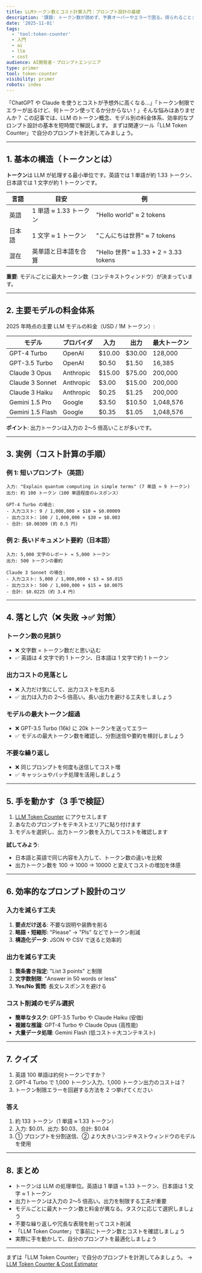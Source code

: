 ```yaml
---
title: LLMトークン数とコスト計算入門：プロンプト設計の基礎
description: '課題: トークン数が読めず、予算オーバーやエラーで困る。得られること: トークン概念、モデル別料金、効率的なプロンプト設計の基本。'
date: '2025-11-01'
tags:
  - 'tool:token-counter'
  - 入門
  - ai
  - llm
  - cost
audience: AI開発者・プロンプトエンジニア
type: primer
tool: token-counter
visibility: primer
robots: index
---
```


「ChatGPT や Claude を使うとコストが予想外に高くなる…」「トークン制限でエラーが出るけど、何トークン使ってるか分からない！」そんな悩みはありませんか？
この記事では、LLM のトークン概念、モデル別の料金体系、効率的なプロンプト設計の基本を短時間で解説します。
まずは関連ツール「LLM Token Counter」で自分のプロンプトを計測してみましょう。

---

## 1. 基本の構造（トークンとは）

**トークン**は LLM が処理する最小単位です。英語では 1 単語が約 1.33 トークン、日本語では 1 文字が約 1 トークンです。

| 言語   | 目安                   | 例                                    |
| ------ | ---------------------- | ------------------------------------- |
| 英語   | 1 単語 ≈ 1.33 トークン | "Hello world" ≈ 2 tokens              |
| 日本語 | 1 文字 ≈ 1 トークン    | "こんにちは世界" ≈ 7 tokens           |
| 混在   | 英単語と日本語を合算   | "Hello 世界" ≈ 1.33 + 2 = 3.33 tokens |

**重要**: モデルごとに最大トークン数（コンテキストウィンドウ）が決まっています。

---

## 2. 主要モデルの料金体系

2025 年時点の主要 LLM モデルの料金（USD / 1M トークン）:

| モデル           | プロバイダ | 入力   | 出力   | 最大トークン |
| ---------------- | ---------- | ------ | ------ | ------------ |
| GPT-4 Turbo      | OpenAI     | $10.00 | $30.00 | 128,000      |
| GPT-3.5 Turbo    | OpenAI     | $0.50  | $1.50  | 16,385       |
| Claude 3 Opus    | Anthropic  | $15.00 | $75.00 | 200,000      |
| Claude 3 Sonnet  | Anthropic  | $3.00  | $15.00 | 200,000      |
| Claude 3 Haiku   | Anthropic  | $0.25  | $1.25  | 200,000      |
| Gemini 1.5 Pro   | Google     | $3.50  | $10.50 | 1,048,576    |
| Gemini 1.5 Flash | Google     | $0.35  | $1.05  | 1,048,576    |

**ポイント**: 出力トークンは入力の 2〜5 倍高いことが多いです。

---

## 3. 実例（コスト計算の手順）

### 例 1: 短いプロンプト（英語）

```
入力: "Explain quantum computing in simple terms" (7 単語 ≈ 9 トークン)
出力: 約 100 トークン（100 単語程度のレスポンス）

GPT-4 Turbo の場合:
- 入力コスト: 9 / 1,000,000 × $10 = $0.00009
- 出力コスト: 100 / 1,000,000 × $30 = $0.003
- 合計: $0.00309 (約 0.5 円)
```

### 例 2: 長いドキュメント要約（日本語）

```
入力: 5,000 文字のレポート ≈ 5,000 トークン
出力: 500 トークンの要約

Claude 3 Sonnet の場合:
- 入力コスト: 5,000 / 1,000,000 × $3 = $0.015
- 出力コスト: 500 / 1,000,000 × $15 = $0.0075
- 合計: $0.0225 (約 3.4 円)
```

---

## 4. 落とし穴（❌ 失敗 →✅ 対策）

### トークン数の見誤り

- ❌ 文字数 = トークン数だと思い込む
- ✅ 英語は 4 文字で約 1 トークン、日本語は 1 文字で約 1 トークン

### 出力コストの見落とし

- ❌ 入力だけ気にして、出力コストを忘れる
- ✅ 出力は入力の 2〜5 倍高い。長い出力を避ける工夫をしましょう

### モデルの最大トークン超過

- ❌ GPT-3.5 Turbo (16k) に 20k トークンを送ってエラー
- ✅ モデルの最大トークン数を確認し、分割送信や要約を検討しましょう

### 不要な繰り返し

- ❌ 同じプロンプトを何度も送信してコスト増
- ✅ キャッシュやバッチ処理を活用しましょう

---

## 5. 手を動かす（3 手で検証）

1. [LLM Token Counter](/tools/token-counter) にアクセスします
2. あなたのプロンプトをテキストエリアに貼り付けます
3. モデルを選択し、出力トークン数を入力してコストを確認します

**試してみよう**:

- 日本語と英語で同じ内容を入力して、トークン数の違いを比較
- 出力トークン数を 100 → 1000 → 10000 と変えてコストの増加を体感

---

## 6. 効率的なプロンプト設計のコツ

### 入力を減らす工夫

1. **要点だけ送る**: 不要な説明や装飾を削る
2. **略語・短縮形**: "Please" → "Pls" などでトークン削減
3. **構造化データ**: JSON や CSV で送ると効率的

### 出力を減らす工夫

1. **箇条書き指定**: "List 3 points" と制限
2. **文字数制限**: "Answer in 50 words or less"
3. **Yes/No 質問**: 長文レスポンスを避ける

### コスト削減のモデル選択

- **簡単なタスク**: GPT-3.5 Turbo や Claude Haiku (安価)
- **複雑な推論**: GPT-4 Turbo や Claude Opus (高性能)
- **大量データ処理**: Gemini Flash (低コスト＋大コンテキスト)

---

## 7. クイズ

1. 英語 100 単語は約何トークンですか？
2. GPT-4 Turbo で 1,000 トークン入力、1,000 トークン出力のコストは？
3. トークン制限エラーを回避する方法を 2 つ挙げてください

### 答え

1. 約 133 トークン（1 単語 ≈ 1.33 トークン）
2. 入力: $0.01、出力: $0.03、合計: $0.04
3. ① プロンプトを分割送信、② より大きいコンテキストウィンドウのモデルを使用

---

## 8. まとめ

- トークンは LLM の処理単位。英語は 1 単語 ≈ 1.33 トークン、日本語は 1 文字 ≈ 1 トークン
- 出力トークンは入力の 2〜5 倍高い。出力を制限する工夫が重要
- モデルごとに最大トークン数と料金が異なる。タスクに応じて選択しましょう
- 不要な繰り返しや冗長な表現を削ってコスト削減
- 「LLM Token Counter」で事前にトークン数とコストを確認しましょう
- 実際に手を動かして、自分のプロンプトを最適化しましょう

---

まずは「LLM Token Counter」で自分のプロンプトを計測してみましょう。
→ [LLM Token Counter & Cost Estimator](/tools/token-counter)
